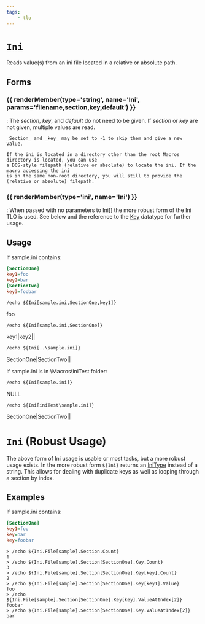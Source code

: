 ```yaml
---
tags:
    - tlo
---
```

# `Ini`

<!--tlo-desc-start-->
Reads value(s) from an ini file located in a relative or absolute path.
<!--tlo-desc-end-->
## Forms
<!--tlo-forms-start-->
### {{ renderMember(type='string', name='Ini', params='filename,section,key,default') }}

:   The _section_, _key_, and _default_ do not need to be given. If _section_ or _key_ are not given, multiple values are read.

    _Section_ and _key_ may be set to -1 to skip them and give a new value.

    If the ini is located in a directory other than the root Macros directory is located, you can use
    a DOS-style filepath (relative or absolute) to locate the ini. If the macro accessing the ini
    is in the same non-root directory, you will still to provide the (relative or absolute) filepath.

### {{ renderMember(type='ini', name='Ini') }}

:   When passed with no parameters to Ini[] the more robust form of the Ini TLO is used.  See below and the reference
    to the [Key](../data-types/datatype-inifilesectionkey.md) datatype for further usage.
<!--tlo-forms-end-->

## Usage

If sample.ini contains:

```ini
[SectionOne]
key1=foo
key2=bar
[SectionTwo]
key3=foobar
```

```
/echo ${Ini[sample.ini,SectionOne,key1]}
```

foo

```
/echo ${Ini[sample.ini,SectionOne]}
```

key1|key2||

```
/echo ${Ini[..\sample.ini]}
```

SectionOne|SectionTwo||

If sample.ini is in \Macros\iniTest folder:

```
/echo ${Ini[sample.ini]}
```

NULL

```
/echo ${Ini[iniTest\sample.ini]}
```

SectionOne|SectionTwo||

# `Ini` (Robust Usage)

The above form of Ini usage is usable or most tasks, but a more robust usage exists.  In the more robust form `${Ini}` returns 
an [IniType](../data-types/datatype-ini.md) instead of a string.  This allows for dealing with duplicate keys as well as looping through a section by index.

## Examples

If sample.ini contains:

```ini
[SectionOne]
key1=foo
key=bar
key=foobar
```

```
> /echo ${Ini.File[sample].Section.Count}
1
> /echo ${Ini.File[sample].Section[SectionOne].Key.Count}
3
> /echo ${Ini.File[sample].Section[SectionOne].Key[key].Count}
2
> /echo ${Ini.File[sample].Section[SectionOne].Key[key1].Value}
foo
> /echo ${Ini.File[sample].Section[SectionOne].Key[key].ValueAtIndex[2]}
foobar
> /echo ${Ini.File[sample].Section[SectionOne].Key.ValueAtIndex[2]}
bar
```
<!--tlo-linkrefs-start-->
[ini]: ../data-types/datatype-ini.md
[string]: ../data-types/datatype-string.md
<!--tlo-linkrefs-end-->
